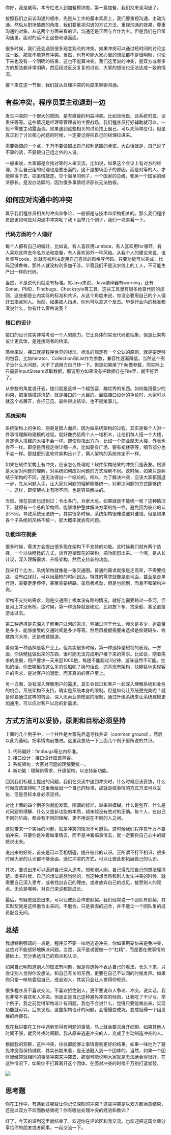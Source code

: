 你好，我是臧萌。本专栏进入到加餐模块啦，第一篇加餐，我们又来谈沟通了。

按照我们之前谈沟通的顺序，先是从工作的基本素质上，我们要重视沟通，主动沟通。然后从职场情商的角度，我们要重视沟通的方式方法，重视沟通的效果，尊重沟通的对象。从这两个方面来看的话，沟通还是正面与合作为主。但是我们在日常沟通里，面对的远不止这些和谐画面。

很多时候，我们还会遇到很多观念观点的冲突。如果冲突可以通过短时间的讨论达成一致，那就不能算有冲突。当然，也有可能大家心里的想法都不是很明晰，讨论下来也没有一个明确的结果，这也不能算冲突。我们这里说的冲突，是双方或者多方的想法都非常明确，然后经过反反复复的讨论，大家的想法也无法达成一致的情况。

接下来在这一节里，我们就从处理冲突的角度来聊聊沟通。

## 有些冲突，程序员要主动退到一边

发生冲突的一个很大的原因，是有直接的利益冲突。比如谈地盘、谈系统归属、谈责任等等。这些情况是经理等管理者的主要战场，我们程序员打好辅助就可以，一般不需要主动露面谈。如果遇到这些相关的讨论找上自己，可以先简单应付，但是真正到了讨论核心问题的时候，一定要记得把自己的经理拉进来。

需要强调的一个点，千万不要做超出自己权利范围的承诺。大白话就是，自己说了不算的话，不要跟自己组之外的人说。

一般来说，大家都是会找对等的人来交流。比如说，如果这个会议上有对方的经理，那么自己组的经理也是要出面的。这不是排场面子的原因，而是对等的人，才能聊得下去，把事情敲定。举个简单的例子，一个国家的总统，和另一个国家的经济部长，是没办法聊的，因为很多事情经济部长无法拍板。

## 如何应对沟通中的冲突

属于我们程序员相关的冲突和争论，一般都是与技术和架构相关的。那么我们程序员应该如何应对沟通中冲突呢？我下面举几个例子，我们一块来看一下。

### 代码方面的个人偏好

每个人都有自己的偏好，比如说，有人喜欢用Lambda，有人喜欢用for循环，有人喜欢这样去命名方法和变量，有人喜欢另外一种风格。从我个人的建议来说，谁负责写code，谁就有权利决定用自己喜欢的风格写代码。只要功能可以完成，代码足够鲁棒，那外人就没权利多加干涉。毕竟我们不是流水线上的工人，不可能生产出一样的代码。

当然，不是说代码就没有标准。就Java来说，Java编译器有warning，还有Sonar、PMD、Findbugs、Checkstyle等工具。这些工具里有很多检查代码的规则，这些都是业内实际的标准和共识。从这个角度来说，你没必要用自己的个人偏好去指点别人。当然，如果被人指点，你也可以拿这个反击。毕竟行业内的标准都没说什么，你有什么资格说我？

### 接口的设计

接口的设计其实非常考验一个人的能力。它比具体的实现代码更抽象，但是比架构设计更具体，是连接两者的桥梁。

简单来说，接口就是程序世界的标准。标准的规定有一个公认的原则，就是要足够的包容。比如Iterator、Collection和List作为参数，兼容性逐渐降低。当然这个例子没什么大问题，大不了调用方自己转一下。但是如果用了File做参数，而实际上只需要InputStream读取数据，那调用方如果没有把数据存在File里，就不好弄了。

从参数的角度说开去，接口就是这样一个越包容，越优秀的东西。如何能用最少的约束，把事情描述清楚，就是接口的一大目的。面临接口设计的争论时，大家可以就这个点展开，各抒己见。最终得出结论，也不是难事儿。

### 系统架构

系统架构上的争论，则更是因人而异。因为做系统架构的过程，其实是每个人对一件事情理解和建模的过程。就好像扔给两个人一堆积木，让他们每人搭一个大楼，肯定俩人搭建的大楼不会一样。即使你指出方向，比如一个商业摩天大楼，外表也会不一样。即便是再规定得详细一点，比如要有广场、要有裙楼等等，细节部分也不会一样。那就更别说软件架构设计了，俩人架构的系统肯定不一样。

如果在软件架构上有冲突，应该怎么处理呢？软件架构结果的冲突只是表象。根源是大家对问题的理解，对系统如何应对问题的方式理解不同。这时候，如果只是纠结于架构的不同，是无法得出一个结论的。所以，为了解决冲突，应该大家都回退一步，先从问题入手，让大家对问题的理解能够统一，对解决问题的方式能够统一。这样，即使架构上有所不同，也是容易解决的。

当然，我在前面也提到过：令出多门，兵家大忌。如果就是不能统一呢？这种情况下，就得有一个总的架构师，能够维护整体解决方案的统一性，避免因为彼此的认识不同，导致系统无法统一。其实很多时候，系统架构很难说谁对谁错。但是如果各个子系统的风格不统一，那大概率就会有问题。

### 功能现在就要

很多时候，需求方会提出很多现在架构下不支持的功能。这时候我们就有两个选择，一个以快糙猛的方式，放弃遵循现在的架构，把功能怼出来。一个呢，是从长计议，深入理解需求、升级架构，然后支持新的功能。

我来打个比方，系统架构就像是一张交通图。普通的需求就像是走高架，不需要绕路，没有红绿灯，可以用最短的时间到达。特殊的需求就像是走地面，甚至是走单行道，需要走走停停，甚至需要绕路，虽然费点劲，但是也能到，而且不和架构冲突。

架构不支持的需求，则是交通图上根本没有路的情况，就好比需要跨过一条河，但是河上并没有桥。这时候，第一种选择就是硬怼，比如放下车、找条船、甚至直接游泳过去。

第二种选择是先深入了解用户过河的需求，包括过河干什么、频次是多少、运载量是多少、能够接受的交通时间是多少等等。然后再根据需要来选择是修建码头、修建跨河大桥、还是修建隧道。

看似第一种选择是客户至上。但其实很多时候，第一种选择是短视的表现。一方面，你快糙猛做出来的东西，很可能无法完成用户接下来的需求。比如说，随着需求的发展，用户要求一天来回1000趟，每趟不能超过3分钟，游泳自然不可能。坐船的话，你去哪里找这么多的快船呢？换句话说，违背现有架构，快糙猛地实现客户的需求，是对客户的溺爱，而非真的的客户至上。

另一方面，没有深入理解用户的需求，其实会错过和客户一起深入理解系统和业务的机会。系统架构不支持，确实是系统本身的限制。但是如何让系统更完美呢？就是你要通过这样的机会，深入思索业务模型的限制，通过升级系统来让系统建模更加通用，可以应对客户以后的新需求。

## 方式方法可以妥协，原则和目标必须坚持

上面的几个例子中，一个共性是大家先后退寻找共识（common ground），然后以此为基础，把事情向前推进。这里我总结一下上面几个例子里所说的共识。

1. 代码偏好：findbugs等业内标准。
2. 接口设计：接口设计应该包容。
3. 系统架构：大家对问题的理解要统一。
4. 新功能：理解新需求，升级架构，以支持新功能。

回到我们标题上提出的问题，我们在交流中遇到冲突时，什么时候应该妥协，什么时候应该坚持呢？这里我给出一个自己的标准，那就是做事情的方式方法可以妥协，但是目标本身必须坚持。

对比上面的四个例子你就能发现，所谓的标准，越来越模糊。什么是包容、什么是对问题的理解、什么又是新功能的本质，越来越没有绝对的正确。每个人，在自己不同的阶段，都会有不同的理解，更不用说在不同的人之间。

这就带来一个实际的问题，就是冲突的情况不可避免。这时候我们程序员千万不要怕冲突，只要你是冲着做事情去，而不是冲着搞事情去，就一定要将自己心中的疑惑说出来。

说出来的好处，首先是可以互相切磋，提升彼此的认识。正所谓不打不相识，很多时候大家的认识都不够全面，通过冲突的方式，可以让彼此都拓展自己的认识。

其次，要说出来可以逼迫自己深入思考。想和别人刚，自己得先把自己的想法理清楚。很多时候，自己的想法是想当然的，当这种想当然和别人发生冲突的时候，就需要自己深入思考，或者找出自己的理由，或者放弃自己的成见，接受别人的观点。无论是哪种，对自己来说都是成长。

最后，有疑惑就说出来，可以让彼此合作更默契。我们经常说一个团队有默契，其实默契就是这样磨合出来的。不磨合，只是表面的迎合，并不能让一个团队里的成员配合无间。

## 总结

我想特别强调的一点是，程序员不要一味地逃避冲突。你如果用妥协来避免冲突，这绝对不能很好地解决问题。当然，我不是说要做一个“杠精”，而是要在做事情的基础上，充分表达自己的观点和认识。

如果自己明知道别人的做法有问题，但是你选择不表达自己的看法，长久下来，只会让别人觉得你没想法。和自己有关的东西，更要在自己不认同的时候发声。如果你只是一味地委屈自己，成全别人，其实只会让人觉得你软弱。

很多程序员不喜欢交流，不喜欢拒绝别人，更不要说和人争论、冲突。说实话，我也非常不喜欢和人冲突。但是正是自己这种避免冲突的倾向，让我吃了不少亏。举个例子，我之前觉得架构设计有问题，我也不会说什么，觉得只要能做出来，实现功能就可以。后来发现，这些架构设计的问题，会慢慢变成坑，变成阻碍一个组发展的绊脚石。

现在我只要在工作中遇到觉得有问题的事情，马上就会要求展开细聊。如果其他人时间不够，就另外找时间聊。我从原来逃避冲突的人，变成了主动制造冲突的人。

根据我的观察，这种冲突，往往都能够让事情得到更好的结果。如果一味地为了避免冲突而保持缄默，其实长期来看，是无法融入到一个团体的。当然，如果一个团体里经常就相同的事情冲突来冲突去，那很可能说明大家就是无法磨合得很好。在这种情况下，如果你不打算离开这个团体，在面对冲突的时候千万别打退堂鼓。

![](https://static001.geekbang.org/resource/image/33/ab/331fd86e302702ee867c195564abb7ab.png?wh=2708%2A2480)

## 思考题

你在工作中，有遇到过哪些让你记忆深刻的冲突？这些冲突是以双方都满意结束，还是以双方不欢而散结束呢？你有哪些处理冲突的经验和教训？

好了，今天的课到这里就结束了。欢迎你在评论区和我交流。也欢迎把这篇文章分享给你的朋友或者同事，一起交流一下。
